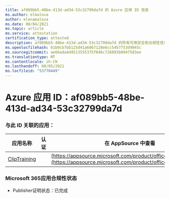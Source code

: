```yaml
---
title: af089bb5-48be-413d-ad34-53c32799da7d 的 Azure 应用 ID 信息
ms.author: elmalova
author: elenamalova
ms.date: 08/04/2021
ms.topic: article
ms.service: attestation
certification_type: attested
description: af089bb5-48be-413d-ad34-53c32799da7d 的所有可用安全和合规性信息。
ms.openlocfilehash: 61b9cb7bb125d41a6067128e6cc5457753d9045c
ms.sourcegitcommit: ae66ada4d4513555375f046c726093b0947583ee
ms.translationtype: MT
ms.contentlocale: zh-CN
ms.lasthandoff: 08/05/2021
ms.locfileid: "53770449"
---
```

# <a name="azure-app-id-af089bb5-48be-413d-ad34-53c32799da7d"></a>Azure 应用 ID：af089bb5-48be-413d-ad34-53c32799da7d


### <a name="apps-associated-with-this-id"></a>与此 ID 关联的应用：
| **应用名称** | **认证** | **在 AppSource 中查看** |
|--------------|---------------|-----------------------|
| [ClipTraining](https://docs.microsoft.com/microsoft-365-app-certification/forward/WA200001687) |  | [https://appsource.microsoft.com/product/office/WA200001687](https://appsource.microsoft.com/product/office/WA200001687) |

### <a name="microsoft-365-app-compliance-status"></a>Microsoft 365应用合规性状态
- Publisher证明状态：已完成
